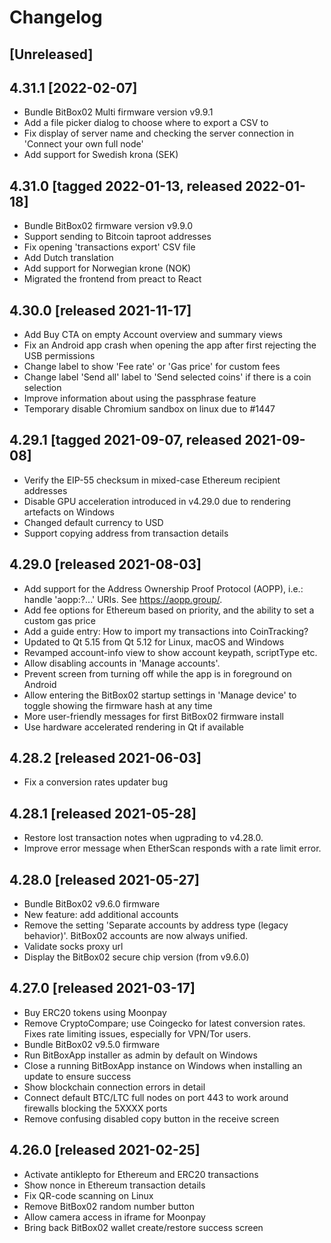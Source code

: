 # Changelog

## [Unreleased]

## 4.31.1 [2022-02-07]
- Bundle BitBox02 Multi firmware version v9.9.1
- Add a file picker dialog to choose where to export a CSV to
- Fix display of server name and checking the server connection in 'Connect your own full node'
- Add support for Swedish krona (SEK)

## 4.31.0 [tagged 2022-01-13, released 2022-01-18]
- Bundle BitBox02 firmware version v9.9.0
- Support sending to Bitcoin taproot addresses
- Fix opening 'transactions export' CSV file
- Add Dutch translation
- Add support for Norwegian krone (NOK)
- Migrated the frontend from preact to React

## 4.30.0 [released 2021-11-17]
- Add Buy CTA on empty Account overview and summary views
- Fix an Android app crash when opening the app after first rejecting the USB permissions
- Change label to show 'Fee rate' or 'Gas price' for custom fees
- Change label 'Send all' label to 'Send selected coins' if there is a coin selection
- Improve information about using the passphrase feature
- Temporary disable Chromium sandbox on linux due to #1447

## 4.29.1 [tagged 2021-09-07, released 2021-09-08]
- Verify the EIP-55 checksum in mixed-case Ethereum recipient addresses
- Disable GPU acceleration introduced in v4.29.0 due to rendering artefacts on Windows
- Changed default currency to USD
- Support copying address from transaction details

## 4.29.0 [released 2021-08-03]
- Add support for the Address Ownership Proof Protocol (AOPP), i.e.: handle 'aopp:?...' URIs. See https://aopp.group/.
- Add fee options for Ethereum based on priority, and the ability to set a custom gas price
- Add a guide entry: How to import my transactions into CoinTracking?
- Updated to Qt 5.15 from Qt 5.12 for Linux, macOS and Windows
- Revamped account-info view to show account keypath, scriptType etc.
- Allow disabling accounts in 'Manage accounts'.
- Prevent screen from turning off while the app is in foreground on Android
- Allow entering the BitBox02 startup settings in 'Manage device' to toggle showing the firmware hash at any time
- More user-friendly messages for first BitBox02 firmware install
- Use hardware accelerated rendering in Qt if available

## 4.28.2 [released 2021-06-03]
- Fix a conversion rates updater bug

## 4.28.1 [released 2021-05-28]
- Restore lost transaction notes when ugprading to v4.28.0.
- Improve error message when EtherScan responds with a rate limit error.

## 4.28.0 [released 2021-05-27]
- Bundle BitBox02 v9.6.0 firmware
- New feature: add additional accounts
- Remove the setting 'Separate accounts by address type (legacy behavior)'. BitBox02 accounts are now always unified.
- Validate socks proxy url
- Display the BitBox02 secure chip version (from v9.6.0)

## 4.27.0 [released 2021-03-17]
- Buy ERC20 tokens using Moonpay
- Remove CryptoCompare; use Coingecko for latest conversion rates. Fixes rate limiting issues, especially for VPN/Tor users.
- Bundle BitBox02 v9.5.0 firmware
- Run BitBoxApp installer as admin by default on Windows
- Close a running BitBoxApp instance on Windows when installing an update to ensure success
- Show blockchain connection errors in detail
- Connect default BTC/LTC full nodes on port 443 to work around firewalls blocking the 5XXXX ports
- Remove confusing disabled copy button in the receive screen

## 4.26.0 [released 2021-02-25]
- Activate antiklepto for Ethereum and ERC20 transactions
- Show nonce in Ethereum transaction details
- Fix QR-code scanning on Linux
- Remove BitBox02 random number button
- Allow camera access in iframe for Moonpay
- Bring back BitBox02 wallet create/restore success screen

